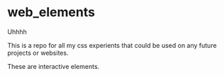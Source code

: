 # web_elements
Uhhhh

This is a repo for all my css experients that could be used on any future projects or websites.

These are interactive elements.
